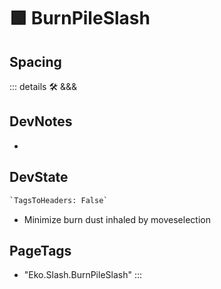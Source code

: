 
# 🟩  <eko>BurnPileSlash</eko>

## Spacing



::: details 🛠 <dev>&&&</dev>

## DevNotes

-

## DevState

```py
`TagsToHeaders: False`
```

- Minimize burn dust inhaled by moveselection

<h2>PageTags</h2>

- "Eko.Slash.BurnPileSlash"
:::
